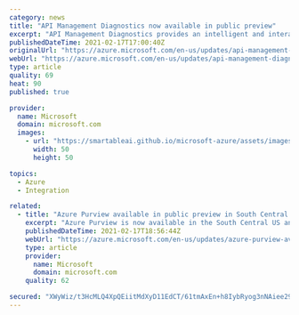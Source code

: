 ```yaml
---
category: news
title: "API Management Diagnostics now available in public preview"
excerpt: "API Management Diagnostics provides an intelligent and interactive experience to help customers troubleshoot their API , with no configuration required.  "
publishedDateTime: 2021-02-17T17:00:40Z
originalUrl: "https://azure.microsoft.com/en-us/updates/api-management-diagnostics-now-available-in-public-preview/"
webUrl: "https://azure.microsoft.com/en-us/updates/api-management-diagnostics-now-available-in-public-preview/"
type: article
quality: 69
heat: 90
published: true

provider:
  name: Microsoft
  domain: microsoft.com
  images:
    - url: "https://smartableai.github.io/microsoft-azure/assets/images/organizations/microsoft.com-50x50.jpg"
      width: 50
      height: 50

topics:
  - Azure
  - Integration

related:
  - title: "Azure Purview available in public preview in South Central US and Canada Central"
    excerpt: "Azure Purview is now available in the South Central US and Canada Central Azure regions. You can now provision Azure Purview accounts in these regions as a public preview offering.  "
    publishedDateTime: 2021-02-17T18:56:44Z
    webUrl: "https://azure.microsoft.com/en-us/updates/azure-purview-available-in-south-central-us-and-canada-central/"
    type: article
    provider:
      name: Microsoft
      domain: microsoft.com
    quality: 62

secured: "XWyWiz/t3HcMLQ4XpQEiitMdXyD11EdCT/61tmAxEn+h8IybRyog3nNAiee29LUZgsmuZGeTMkXFNzxvtN+yGPXI3E19HF9FyAgipELc7nk9dfQfIlogOFTNq1DJjDOR9VXIOBdIKlT9uNQwKv98XZyi+vGTJ+OSABnRXIJ4ksQiVQB2SHsrj7O80yTwqubPoRXRj4HywebVDZYD+RRFFKEtH5hYeK2aWSBGSW4ZPeHdvz+M9M17D4NRpKHgBhM4D6S5MMIXZl5upQmClgltB3jcyxwtKVj9dIVFc8IKjNz8PmxI4EnqU/D8Gx5MmbBe4/xIidsZyklfqqEivYpNbVDYH9Pcz8FC5nTs1oHvoeQ=;Z3vOPogNrEmWVWncm5fUfg=="
---
```


